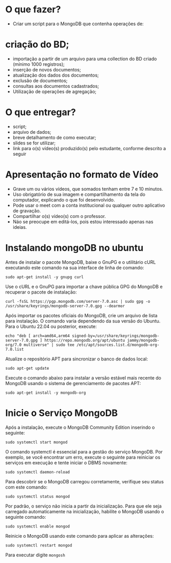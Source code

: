 # O que fazer?

- Criar um script para o MongoDB que contenha operações de:

# criação do BD;

- importação a partir de um arquivo para uma collection do BD criado (mínimo 1000 registros);
- inserção de novos documentos;
- atualização dos dados dos documentos;
- exclusão de documentos;
- consultas aos documentos cadastrados;
- Utilização de operações de agregação;

# O que entregar?

- script;
- arquivo de dados;
- breve detalhamento de como executar;
- slides se for utilizar;
- link para o(s) vídeo(s) produzido(s) pelo estudante, conforme descrito a seguir

# Apresentação no formato de Vídeo

- Grave um ou vários vídeos, que somados tenham entre 7 e 10 minutos.
- Uso obrigatório de sua imagem e compartilhamento da tela do computador, explicando o que foi desenvolvido.
- Pode usar o meet com a conta institucional ou qualquer outro aplicativo de gravação.
- Compartilhar o(s) vídeo(s) com o professor.
- Náo se preocupe em editá-los, pois estou interessado apenas nas ideias.

# Instalando mongoDB no ubuntu

Antes de instalar o pacote MongoDB, baixe o GnuPG e o utilitário cURL executando este comando na sua interface de linha de comando:

```
sudo apt-get install -y gnupg curl
```

Use o cURL e o GnuPG para importar a chave pública GPG do MongoDB e recuperar o pacote de instalação:

```
curl -fsSL https://pgp.mongodb.com/server-7.0.asc | sudo gpg -o /usr/share/keyrings/mongodb-server-7.0.gpg --dearmor
```

Após importar os pacotes oficiais do MongoDB, crie um arquivo de lista para instalação. O comando varia dependendo da sua versão do Ubuntu. Para o Ubuntu 22.04 ou posterior, execute:

```
echo "deb [ arch=amd64,arm64 signed-by=/usr/share/keyrings/mongodb-server-7.0.gpg ] https://repo.mongodb.org/apt/ubuntu jammy/mongodb-org/7.0 multiverse" | sudo tee /etc/apt/sources.list.d/mongodb-org-7.0.list
```

Atualize o repositório APT para sincronizar o banco de dados local:

```
sudo apt-get update
```

Execute o comando abaixo para instalar a versão estável mais recente do MongoDB usando o sistema de gerenciamento de pacotes APT:

```
sudo apt-get install -y mongodb-org
```

# Inicie o Serviço MongoDB

Após a instalação, execute o MongoDB Community Edition inserindo o seguinte:

```
sudo systemctl start mongod
```

O comando systemctl é essencial para a gestão do serviço MongoDB. Por exemplo, se você encontrar um erro, execute o seguinte para reiniciar os serviços em execução e tente iniciar o DBMS novamente:

```
sudo systemctl daemon-reload
```

Para descobrir se o MongoDB carregou corretamente, verifique seu status com este comando:

```
sudo systemctl status mongod
```

Por padrão, o serviço não inicia a partir da inicialização. Para que ele seja carregado automaticamente na inicialização, habilite o MongoDB usando o seguinte comando:

```
sudo systemctl enable mongod
```

Reinicie o MongoDB usando este comando para aplicar as alterações:

```
sudo systemctl restart mongod
```

Para executar digite `mongosh`
